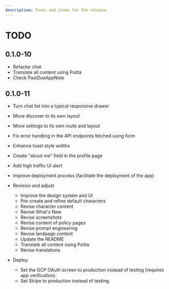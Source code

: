 ```yaml
---
description: Tasks and items for the release.
---
```


# TODO

## 0.1.0-10

- Refactor chat
- Translate all content using Psitta
- Check PastDueAppNote

## 0.1.0-11

- Turn chat list into a typical responsive drawer
- Move discover to its own layout
- Move settings to its own route and layout
- Fix error handling in the API endpoints fetched using form
- Enhance toast style widths

- Create "about me" field in the profile page
- Add high traffic UI alert
- Improve deployment process (facilitate the deployment of the app)

- Revision and adjust
  - Improve the design system and UI
  - Pre-create and refine default characters
  - Revise character content
  - Revise What's New
  - Revise screenshots
  - Revise content of policy pages
  - Revise prompt engineering
  - Revise landpage content
  - Update the README
  - Translate all content using Psitta
  - Revise translations

- Deploy
  - Set the GCP OAuth screen to production instead of testing (requires app verification).
  - Set Stripe to production instead of testing.
